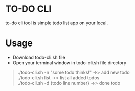 # TO-DO CLI


to-do cli tool is simple todo list app on your local.

# Usage

  - Download todo-cli.sh file  
  - Open your terminal window in todo-cli.sh file directory

> ./todo-cli.sh -n "some todo thinks!" ->> add new todo  
> ./todo-cli.sh list                   ->> list all added todos  
> ./todo-cli.sh -d {todo line number}  ->> done todo  
